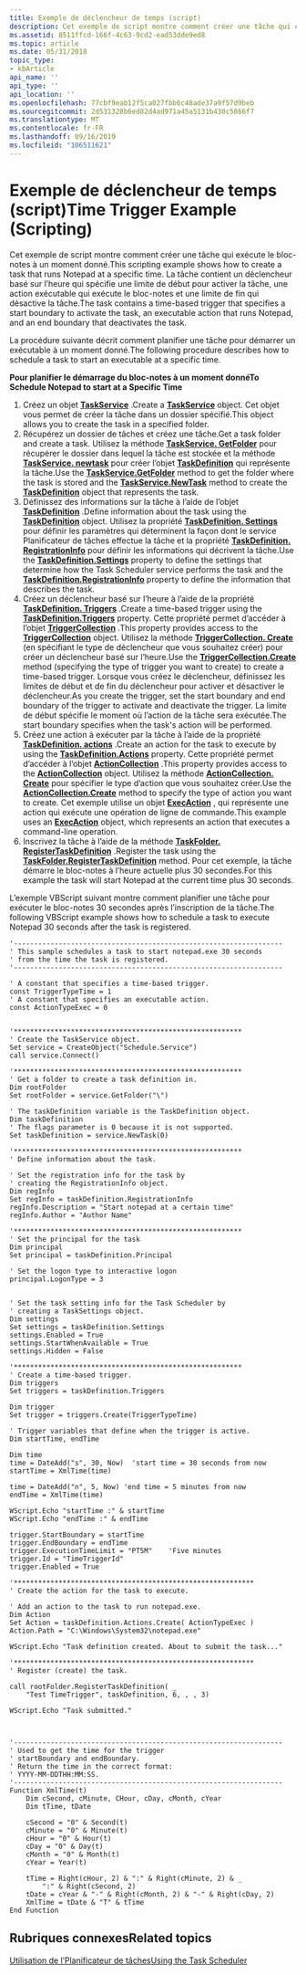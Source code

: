 ```yaml
---
title: Exemple de déclencheur de temps (script)
description: Cet exemple de script montre comment créer une tâche qui exécute le bloc-notes à un moment donné.
ms.assetid: 8511ffcd-166f-4c63-9cd2-ead53dde9ed8
ms.topic: article
ms.date: 05/31/2018
topic_type:
- kbArticle
api_name: ''
api_type: ''
api_location: ''
ms.openlocfilehash: 77cbf9eab12f5ca027fbb6c48ade37a9f57d9beb
ms.sourcegitcommit: 2d531328b6ed82d4ad971a45a5131b430c5866f7
ms.translationtype: MT
ms.contentlocale: fr-FR
ms.lasthandoff: 09/16/2019
ms.locfileid: "106511621"
---
```

# <a name="time-trigger-example-scripting"></a><span data-ttu-id="5f737-103">Exemple de déclencheur de temps (script)</span><span class="sxs-lookup"><span data-stu-id="5f737-103">Time Trigger Example (Scripting)</span></span>

<span data-ttu-id="5f737-104">Cet exemple de script montre comment créer une tâche qui exécute le bloc-notes à un moment donné.</span><span class="sxs-lookup"><span data-stu-id="5f737-104">This scripting example shows how to create a task that runs Notepad at a specific time.</span></span> <span data-ttu-id="5f737-105">La tâche contient un déclencheur basé sur l’heure qui spécifie une limite de début pour activer la tâche, une action exécutable qui exécute le bloc-notes et une limite de fin qui désactive la tâche.</span><span class="sxs-lookup"><span data-stu-id="5f737-105">The task contains a time-based trigger that specifies a start boundary to activate the task, an executable action that runs Notepad, and an end boundary that deactivates the task.</span></span>

<span data-ttu-id="5f737-106">La procédure suivante décrit comment planifier une tâche pour démarrer un exécutable à un moment donné.</span><span class="sxs-lookup"><span data-stu-id="5f737-106">The following procedure describes how to schedule a task to start an executable at a specific time.</span></span>

<span data-ttu-id="5f737-107">**Pour planifier le démarrage du bloc-notes à un moment donné**</span><span class="sxs-lookup"><span data-stu-id="5f737-107">**To Schedule Notepad to start at a Specific Time**</span></span>

1.  <span data-ttu-id="5f737-108">Créez un objet [**TaskService**](taskservice.md) .</span><span class="sxs-lookup"><span data-stu-id="5f737-108">Create a [**TaskService**](taskservice.md) object.</span></span> <span data-ttu-id="5f737-109">Cet objet vous permet de créer la tâche dans un dossier spécifié.</span><span class="sxs-lookup"><span data-stu-id="5f737-109">This object allows you to create the task in a specified folder.</span></span>
2.  <span data-ttu-id="5f737-110">Récupérez un dossier de tâches et créez une tâche.</span><span class="sxs-lookup"><span data-stu-id="5f737-110">Get a task folder and create a task.</span></span> <span data-ttu-id="5f737-111">Utilisez la méthode [**TaskService. GetFolder**](taskservice-getfolder.md) pour récupérer le dossier dans lequel la tâche est stockée et la méthode [**TaskService. newtask**](taskservice-newtask.md) pour créer l’objet [**TaskDefinition**](taskdefinition.md) qui représente la tâche.</span><span class="sxs-lookup"><span data-stu-id="5f737-111">Use the [**TaskService.GetFolder**](taskservice-getfolder.md) method to get the folder where the task is stored and the [**TaskService.NewTask**](taskservice-newtask.md) method to create the [**TaskDefinition**](taskdefinition.md) object that represents the task.</span></span>
3.  <span data-ttu-id="5f737-112">Définissez des informations sur la tâche à l’aide de l’objet [**TaskDefinition**](taskdefinition.md) .</span><span class="sxs-lookup"><span data-stu-id="5f737-112">Define information about the task using the [**TaskDefinition**](taskdefinition.md) object.</span></span> <span data-ttu-id="5f737-113">Utilisez la propriété [**TaskDefinition. Settings**](taskdefinition-settings.md) pour définir les paramètres qui déterminent la façon dont le service Planificateur de tâches effectue la tâche et la propriété [**TaskDefinition. RegistrationInfo**](taskdefinition-registrationinfo.md) pour définir les informations qui décrivent la tâche.</span><span class="sxs-lookup"><span data-stu-id="5f737-113">Use the [**TaskDefinition.Settings**](taskdefinition-settings.md) property to define the settings that determine how the Task Scheduler service performs the task and the [**TaskDefinition.RegistrationInfo**](taskdefinition-registrationinfo.md) property to define the information that describes the task.</span></span>
4.  <span data-ttu-id="5f737-114">Créez un déclencheur basé sur l’heure à l’aide de la propriété [**TaskDefinition. Triggers**](taskdefinition-triggers.md) .</span><span class="sxs-lookup"><span data-stu-id="5f737-114">Create a time-based trigger using the [**TaskDefinition.Triggers**](taskdefinition-triggers.md) property.</span></span> <span data-ttu-id="5f737-115">Cette propriété permet d’accéder à l’objet [**TriggerCollection**](triggercollection.md) .</span><span class="sxs-lookup"><span data-stu-id="5f737-115">This property provides access to the [**TriggerCollection**](triggercollection.md) object.</span></span> <span data-ttu-id="5f737-116">Utilisez la méthode [**TriggerCollection. Create**](triggercollection-create.md) (en spécifiant le type de déclencheur que vous souhaitez créer) pour créer un déclencheur basé sur l’heure.</span><span class="sxs-lookup"><span data-stu-id="5f737-116">Use the [**TriggerCollection.Create**](triggercollection-create.md) method (specifying the type of trigger you want to create) to create a time-based trigger.</span></span> <span data-ttu-id="5f737-117">Lorsque vous créez le déclencheur, définissez les limites de début et de fin du déclencheur pour activer et désactiver le déclencheur.</span><span class="sxs-lookup"><span data-stu-id="5f737-117">As you create the trigger, set the start boundary and end boundary of the trigger to activate and deactivate the trigger.</span></span> <span data-ttu-id="5f737-118">La limite de début spécifie le moment où l’action de la tâche sera exécutée.</span><span class="sxs-lookup"><span data-stu-id="5f737-118">The start boundary specifies when the task's action will be performed.</span></span>
5.  <span data-ttu-id="5f737-119">Créez une action à exécuter par la tâche à l’aide de la propriété [**TaskDefinition. actions**](taskdefinition-actions.md) .</span><span class="sxs-lookup"><span data-stu-id="5f737-119">Create an action for the task to execute by using the [**TaskDefinition.Actions**](taskdefinition-actions.md) property.</span></span> <span data-ttu-id="5f737-120">Cette propriété permet d’accéder à l’objet [**ActionCollection**](actioncollection.md) .</span><span class="sxs-lookup"><span data-stu-id="5f737-120">This property provides access to the [**ActionCollection**](actioncollection.md) object.</span></span> <span data-ttu-id="5f737-121">Utilisez la méthode [**ActionCollection. Create**](actioncollection-create.md) pour spécifier le type d’action que vous souhaitez créer.</span><span class="sxs-lookup"><span data-stu-id="5f737-121">Use the [**ActionCollection.Create**](actioncollection-create.md) method to specify the type of action you want to create.</span></span> <span data-ttu-id="5f737-122">Cet exemple utilise un objet [**ExecAction**](execaction.md) , qui représente une action qui exécute une opération de ligne de commande.</span><span class="sxs-lookup"><span data-stu-id="5f737-122">This example uses an [**ExecAction**](execaction.md) object, which represents an action that executes a command-line operation.</span></span>
6.  <span data-ttu-id="5f737-123">Inscrivez la tâche à l’aide de la méthode [**TaskFolder. RegisterTaskDefinition**](taskfolder-registertaskdefinition.md) .</span><span class="sxs-lookup"><span data-stu-id="5f737-123">Register the task using the [**TaskFolder.RegisterTaskDefinition**](taskfolder-registertaskdefinition.md) method.</span></span> <span data-ttu-id="5f737-124">Pour cet exemple, la tâche démarre le bloc-notes à l’heure actuelle plus 30 secondes.</span><span class="sxs-lookup"><span data-stu-id="5f737-124">For this example the task will start Notepad at the current time plus 30 seconds.</span></span>

<span data-ttu-id="5f737-125">L’exemple VBScript suivant montre comment planifier une tâche pour exécuter le bloc-notes 30 secondes après l’inscription de la tâche.</span><span class="sxs-lookup"><span data-stu-id="5f737-125">The following VBScript example shows how to schedule a task to execute Notepad 30 seconds after the task is registered.</span></span>


```VB
'------------------------------------------------------------------
' This sample schedules a task to start notepad.exe 30 seconds
' from the time the task is registered.
'------------------------------------------------------------------

' A constant that specifies a time-based trigger.
const TriggerTypeTime = 1
' A constant that specifies an executable action.
const ActionTypeExec = 0   


'********************************************************
' Create the TaskService object.
Set service = CreateObject("Schedule.Service")
call service.Connect()

'********************************************************
' Get a folder to create a task definition in. 
Dim rootFolder
Set rootFolder = service.GetFolder("\")

' The taskDefinition variable is the TaskDefinition object.
Dim taskDefinition
' The flags parameter is 0 because it is not supported.
Set taskDefinition = service.NewTask(0) 

'********************************************************
' Define information about the task.

' Set the registration info for the task by 
' creating the RegistrationInfo object.
Dim regInfo
Set regInfo = taskDefinition.RegistrationInfo
regInfo.Description = "Start notepad at a certain time"
regInfo.Author = "Author Name"

'********************************************************
' Set the principal for the task
Dim principal
Set principal = taskDefinition.Principal

' Set the logon type to interactive logon
principal.LogonType = 3


' Set the task setting info for the Task Scheduler by
' creating a TaskSettings object.
Dim settings
Set settings = taskDefinition.Settings
settings.Enabled = True
settings.StartWhenAvailable = True
settings.Hidden = False

'********************************************************
' Create a time-based trigger.
Dim triggers
Set triggers = taskDefinition.Triggers

Dim trigger
Set trigger = triggers.Create(TriggerTypeTime)

' Trigger variables that define when the trigger is active.
Dim startTime, endTime

Dim time
time = DateAdd("s", 30, Now)  'start time = 30 seconds from now
startTime = XmlTime(time)

time = DateAdd("n", 5, Now) 'end time = 5 minutes from now
endTime = XmlTime(time)

WScript.Echo "startTime :" & startTime
WScript.Echo "endTime :" & endTime

trigger.StartBoundary = startTime
trigger.EndBoundary = endTime
trigger.ExecutionTimeLimit = "PT5M"    'Five minutes
trigger.Id = "TimeTriggerId"
trigger.Enabled = True

'***********************************************************
' Create the action for the task to execute.

' Add an action to the task to run notepad.exe.
Dim Action
Set Action = taskDefinition.Actions.Create( ActionTypeExec )
Action.Path = "C:\Windows\System32\notepad.exe"

WScript.Echo "Task definition created. About to submit the task..."

'***********************************************************
' Register (create) the task.

call rootFolder.RegisterTaskDefinition( _
    "Test TimeTrigger", taskDefinition, 6, , , 3)

WScript.Echo "Task submitted."



'------------------------------------------------------------------
' Used to get the time for the trigger 
' startBoundary and endBoundary.
' Return the time in the correct format: 
' YYYY-MM-DDTHH:MM:SS. 
'------------------------------------------------------------------
Function XmlTime(t)
    Dim cSecond, cMinute, CHour, cDay, cMonth, cYear
    Dim tTime, tDate

    cSecond = "0" & Second(t)
    cMinute = "0" & Minute(t)
    cHour = "0" & Hour(t)
    cDay = "0" & Day(t)
    cMonth = "0" & Month(t)
    cYear = Year(t)

    tTime = Right(cHour, 2) & ":" & Right(cMinute, 2) & _
        ":" & Right(cSecond, 2)
    tDate = cYear & "-" & Right(cMonth, 2) & "-" & Right(cDay, 2)
    XmlTime = tDate & "T" & tTime 
End Function

```



## <a name="related-topics"></a><span data-ttu-id="5f737-126">Rubriques connexes</span><span class="sxs-lookup"><span data-stu-id="5f737-126">Related topics</span></span>

<dl> <dt>

[<span data-ttu-id="5f737-127">Utilisation de l’Planificateur de tâches</span><span class="sxs-lookup"><span data-stu-id="5f737-127">Using the Task Scheduler</span></span>](using-the-task-scheduler.md)
</dt> </dl>

 

 




